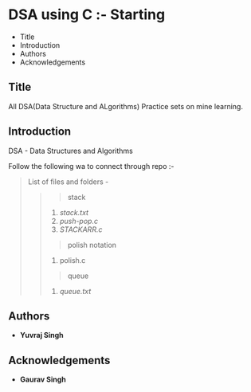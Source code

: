 # DSA using C :- Starting

 - Title
 - Introduction
 - Authors
 - Acknowledgements

## Title
 
All DSA(Data Structure and ALgorithms) Practice sets on mine learning.

## Introduction

DSA - Data Structures and Algorithms

Follow the following wa to connect through repo :- 
>List of files and folders -
>>>stack
>> 1. *stack.txt*
>> 2. *push-pop.c*
>> 3. *STACKARR.c*
>>>polish notation
>> 1. polish.c
>>>queue
>> 1. *queue.txt*
>>>

## Authors

 - **Yuvraj Singh**

## Acknowledgements

 - **Gaurav Singh**

